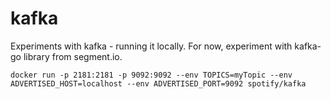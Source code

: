 # kafka

Experiments with kafka - running it locally. For now, experiment with kafka-go
library from segment.io.

`docker run -p 2181:2181 -p 9092:9092 --env TOPICS=myTopic --env ADVERTISED_HOST=localhost --env ADVERTISED_PORT=9092 spotify/kafka`
